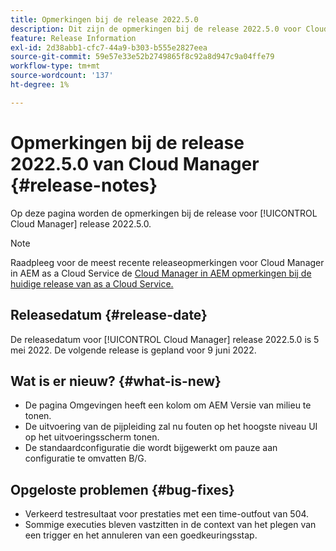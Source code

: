 ```yaml
---
title: Opmerkingen bij de release 2022.5.0
description: Dit zijn de opmerkingen bij de release 2022.5.0 voor Cloud Manager.
feature: Release Information
exl-id: 2d38abb1-cfc7-44a9-b303-b555e2827eea
source-git-commit: 59e57e33e52b2749865f8c92a8d947c9a04ffe79
workflow-type: tm+mt
source-wordcount: '137'
ht-degree: 1%

---
```



# Opmerkingen bij de release 2022.5.0 van Cloud Manager {#release-notes}

Op deze pagina worden de opmerkingen bij de release voor [!UICONTROL Cloud Manager] release 2022.5.0.

>[!NOTE]
>
>Raadpleeg voor de meest recente releaseopmerkingen voor Cloud Manager in AEM as a Cloud Service de [Cloud Manager in AEM opmerkingen bij de huidige release van as a Cloud Service.](https://experienceleague.adobe.com/docs/experience-manager-cloud-service/content/implementing/using-cloud-manager/release-notes-cloud-manager/release-notes-cm-current.html)

## Releasedatum {#release-date}

De releasedatum voor [!UICONTROL Cloud Manager] release 2022.5.0 is 5 mei 2022. De volgende release is gepland voor 9 juni 2022.

## Wat is er nieuw? {#what-is-new}

* De pagina Omgevingen heeft een kolom om AEM Versie van milieu te tonen.
* De uitvoering van de pijpleiding zal nu fouten op het hoogste niveau UI op het uitvoeringsscherm tonen.
* De standaardconfiguratie die wordt bijgewerkt om pauze aan configuratie te omvatten B/G.

## Opgeloste problemen {#bug-fixes}

* Verkeerd testresultaat voor prestaties met een time-outfout van 504.
* Sommige executies bleven vastzitten in de context van het plegen van een trigger en het annuleren van een goedkeuringsstap.
